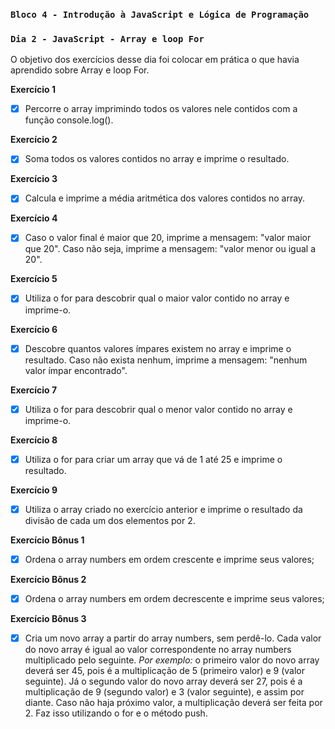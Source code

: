 ### `Bloco 4 - Introdução à JavaScript e Lógica de Programação`
### `Dia 2 - JavaScript - Array e loop For`

O objetivo dos exercícios desse dia foi colocar em prática o que havia aprendido sobre Array e loop For.

**Exercício 1**
- [x] Percorre o array imprimindo todos os valores nele contidos com a função console.log().

**Exercício 2**
- [x] Soma todos os valores contidos no array e imprime o resultado.

**Exercício 3**
- [x] Calcula e imprime a média aritmética dos valores contidos no array.

**Exercício 4**
- [x] Caso o valor final é maior que 20, imprime a mensagem: "valor maior que 20". Caso não seja, imprime a mensagem: "valor menor ou igual a 20".

**Exercício 5**
- [x] Utiliza o for para descobrir qual o maior valor contido no array e imprime-o.

**Exercício 6**
- [x] Descobre quantos valores ímpares existem no array e imprime o resultado. Caso não exista nenhum, imprime a mensagem: "nenhum valor ímpar encontrado".

**Exercício 7**
- [x] Utiliza o for para descobrir qual o menor valor contido no array e imprime-o.

**Exercício 8**
- [x] Utiliza o for para criar um array que vá de 1 até 25 e imprime o resultado.

**Exercício 9**
- [x] Utiliza o array criado no exercício anterior e imprime o resultado da divisão de cada um dos elementos por 2.

**Exercício Bônus 1**
- [x] Ordena o array numbers em ordem crescente e imprime seus valores;

**Exercício Bônus 2**
- [x] Ordena o array numbers em ordem decrescente e imprime seus valores;

**Exercício Bônus 3**
- [x] Cria um novo array a partir do array numbers, sem perdê-lo. Cada valor do novo array é igual ao valor correspondente no array numbers multiplicado pelo seguinte. 
 _Por exemplo:_ o primeiro valor do novo array deverá ser 45, pois é a multiplicação de 5 (primeiro valor) e 9 (valor seguinte). Já o segundo valor do novo array deverá ser 27, pois é a multiplicação de 9 (segundo valor) e 3 (valor seguinte), e assim por diante. Caso não haja próximo valor, a multiplicação deverá ser feita por 2. Faz isso utilizando o for e o método push.
